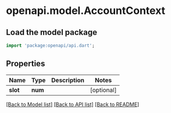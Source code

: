 # openapi.model.AccountContext

## Load the model package
```dart
import 'package:openapi/api.dart';
```

## Properties
Name | Type | Description | Notes
------------ | ------------- | ------------- | -------------
**slot** | **num** |  | [optional] 

[[Back to Model list]](../README.md#documentation-for-models) [[Back to API list]](../README.md#documentation-for-api-endpoints) [[Back to README]](../README.md)


